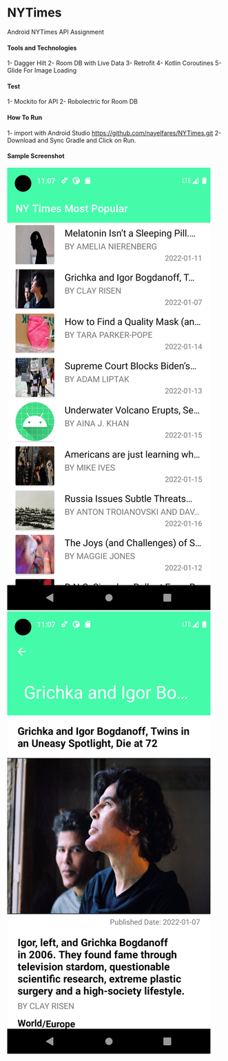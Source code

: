 # NYTimes
 Android NYTimes API Assignment
#### Tools and Technologies 
1- Dagger Hilt
2- Room DB with Live Data
3- Retrofit 
4- Kotlin Coroutines
5- Glide For Image Loading
#### Test 
1- Mockito for API 
2- Robolectric for Room DB

#### How To Run
1- import with Android Studio https://github.com/nayelfares/NYTimes.git
2- Download and Sync Gradle and Click on Run.

#### Sample Screenshot
![Articles List](https://github.com/nayelfares/NYTimes/blob/main/articles_list.png)
![Article Details](https://github.com/nayelfares/NYTimes/blob/main/article_details.png)
